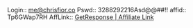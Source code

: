 Login:: me@chrisfior.co
Pswd:: 3288292216Asd@@##!!
affid::  Tp6GWap7RH
AffLink:: [GetResponse | Affiliate Link](https://www.getresponse.com?a=Tp6GWap7RH)
